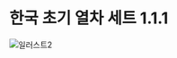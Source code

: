 # 한국 초기 열차 세트 1.1.1
![일러스트2](https://github.com/SerpensNebula/Korean-Early-Train-Set/assets/75788864/4c469c5d-c1da-47aa-8e44-1e227bd79252)

